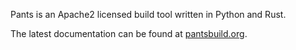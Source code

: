Pants is an Apache2 licensed build tool written in Python and Rust.

The latest documentation can be found at [pantsbuild.org](https://www.pantsbuild.org/).

